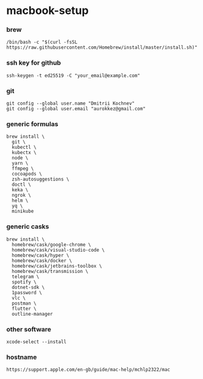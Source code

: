 # macbook-setup

### brew
```
/bin/bash -c "$(curl -fsSL https://raw.githubusercontent.com/Homebrew/install/master/install.sh)"
```

### ssh key for github
```
ssh-keygen -t ed25519 -C "your_email@example.com"
```

### git
```
git config --global user.name "Dmitrii Kochnev"
git config --global user.email "aurokkez@gmail.com"
```

### generic formulas
```
brew install \
  git \
  kubectl \
  kubectx \
  node \
  yarn \
  ffmpeg \
  cocoapods \
  zsh-autosuggestions \
  doctl \
  keka \
  ngrok \
  helm \
  yq \
  minikube
```

### generic casks
```
brew install \
  homebrew/cask/google-chrome \
  homebrew/cask/visual-studio-code \
  homebrew/cask/hyper \
  homebrew/cask/docker \
  homebrew/cask/jetbrains-toolbox \
  homebrew/cask/transmission \
  telegram \
  spotify \
  dotnet-sdk \
  1password \
  vlc \
  postman \
  flutter \
  outline-manager
```

### other software
```
xcode-select --install
```

### hostname 
```
https://support.apple.com/en-gb/guide/mac-help/mchlp2322/mac
```
